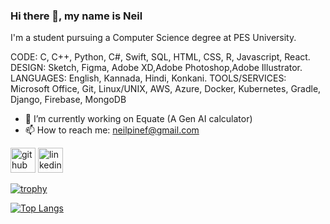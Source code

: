 ### Hi there 👋, my name is Neil
I'm a student pursuing a Computer Science degree at PES University.

CODE: C, C++, Python, C#, Swift, SQL, HTML, CSS, R, Javascript, React.
DESIGN: Sketch, Figma, Adobe XD,Adobe Photoshop,Adobe Illustrator.
LANGUAGES: English, Kannada, Hindi, Konkani.
TOOLS/SERVICES: Microsoft Office, Git, Linux/UNIX, AWS, Azure, Docker, Kubernetes, Gradle, Django, Firebase, MongoDB
- 🔭 I’m currently working on Equate (A Gen AI calculator)  
- 📫 How to reach me: neilpinef@gmail.com 


[<img src='https://cdn.jsdelivr.net/npm/simple-icons@3.0.1/icons/github.svg' alt='github' height='40'>](https://github.com/Hystyic)  [<img src='https://cdn.jsdelivr.net/npm/simple-icons@3.0.1/icons/linkedin.svg' alt='linkedin' height='40'>](https://www.linkedin.com/in/neilpinef/)  

[![trophy](https://github-profile-trophy.vercel.app/?username=Hystyic)](https://github.com/ryo-ma/github-profile-trophy)

[![Top Langs](https://github-readme-stats.vercel.app/api/top-langs/?username=Hystyic)](https://github.com/anuraghazra/github-readme-stats)

